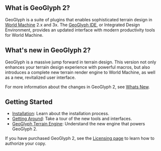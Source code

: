 ## What is GeoGlyph 2?
GeoGlyph is a suite of plugins that enables sophisticated terrain design in [World Machine](http://world-machine.com) 2.x and 3x. The [GeoGlyph IDE](IDE--Introduction-to-the-IDE), or Integrated Design Environment, provides an updated interface with modern productivity tools for World Machine.

## What's new in GeoGlyph 2?
GeoGlyph is a massive jump forward in terrain design. This version not only enhances your terrain design experience with powerful macros, but also introduces a complete new terrain render engine to World Machine, as well as a new, revitalized user interface.

For more information about the changes in GeoGlyph 2, see [Whats New](Getting-Started--Whats-New).

## Getting Started
- [Installation](Getting-Started--Installation): Learn about the installation process.
- [Getting Around](Getting-Started--Getting-Around): Take a tour of the new tools and interfaces.
- [GeoGlyph Terrain Engine](Getting-Started--GeoGlyph-Terrain-Engine): Understand the new engine that powers GeoGlyph 2. 

If you have purchased GeoGlyph 2, see the [Licensing page](Getting-Started--License-Management) to learn how to authorize your copy.

